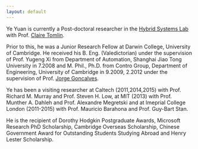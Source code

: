 ```yaml
---
layout: default
---
```



Ye Yuan is currently a Post-doctoral researcher in the [Hybrid Systems Lab](http://hybrid.eecs.berkeley.edu/) with Prof. [Claire Tomlin](http://eecs.berkeley.edu/~tomlin).

Prior to this, he was a Junior Research Fellow at Darwin College, University of Cambridge. He received his B. Eng. (Valedictorian) under the supervision of Prof. Yugeng Xi from Department of Automation, Shanghai Jiao Tong University in 7.2008 and M. Phil., Ph.D. from Contro Group, Department of Engineering, University of Cambridge in 9.2009, 2.2012 under the supervision of Prof. [Jorge Goncalves](http://www-control.eng.cam.ac.uk/Homepage/officialweb.php?id=5). 

Ye has been a visiting researcher at Caltech (2011,2014,2015) with Prof. Richard M. Murray and Prof. Steven H. Low, at MIT (2013) with Prof. Munther A. Dahleh and Prof. Alexandre Megretski and at Imeprial College London (2011-2015) with Prof. Mauricio Barahona and Prof. Guy-Bart Stan. 

He is the recipient of Dorothy Hodgkin Postgraduate Awards, Microsoft Research PhD Scholarship, Cambridge Overseas Scholarship, Chinese Government Award for Outstanding Students Studying Abroad and Henry Lester Scholarship.
